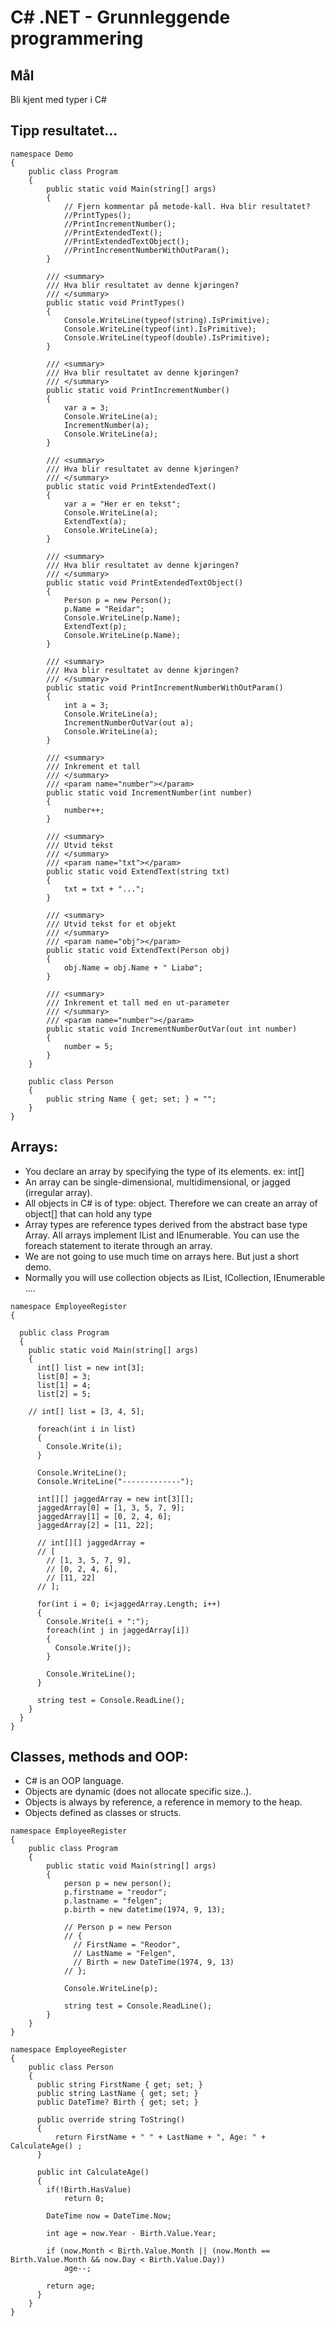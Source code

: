 # C# .NET - Grunnleggende programmering

## Mål
Bli kjent med typer i C#

## Tipp resultatet...

```
namespace Demo
{
    public class Program
    {
        public static void Main(string[] args)
        {
            // Fjern kommentar på metode-kall. Hva blir resultatet?
            //PrintTypes();
            //PrintIncrementNumber();
            //PrintExtendedText();
            //PrintExtendedTextObject();
            //PrintIncrementNumberWithOutParam();
        }

        /// <summary>
        /// Hva blir resultatet av denne kjøringen?
        /// </summary>
        public static void PrintTypes()
        {
            Console.WriteLine(typeof(string).IsPrimitive);
            Console.WriteLine(typeof(int).IsPrimitive);
            Console.WriteLine(typeof(double).IsPrimitive);
        }

        /// <summary>
        /// Hva blir resultatet av denne kjøringen?
        /// </summary>
        public static void PrintIncrementNumber()
        {
            var a = 3;
            Console.WriteLine(a);
            IncrementNumber(a);
            Console.WriteLine(a);
        }

        /// <summary>
        /// Hva blir resultatet av denne kjøringen?
        /// </summary>
        public static void PrintExtendedText()
        {
            var a = "Her er en tekst";
            Console.WriteLine(a);
            ExtendText(a);
            Console.WriteLine(a);
        }

        /// <summary>
        /// Hva blir resultatet av denne kjøringen?
        /// </summary>
        public static void PrintExtendedTextObject()
        {
            Person p = new Person();
            p.Name = "Reidar";
            Console.WriteLine(p.Name);
            ExtendText(p);
            Console.WriteLine(p.Name);
        }

        /// <summary>
        /// Hva blir resultatet av denne kjøringen?
        /// </summary>
        public static void PrintIncrementNumberWithOutParam()
        {
            int a = 3;
            Console.WriteLine(a);
            IncrementNumberOutVar(out a);
            Console.WriteLine(a);
        }

        /// <summary>
        /// Inkrement et tall
        /// </summary>
        /// <param name="number"></param>
        public static void IncrementNumber(int number)
        {
            number++;
        }

        /// <summary>
        /// Utvid tekst
        /// </summary>
        /// <param name="txt"></param>
        public static void ExtendText(string txt)
        {
            txt = txt + "...";
        }

        /// <summary>
        /// Utvid tekst for et objekt
        /// </summary>
        /// <param name="obj"></param>
        public static void ExtendText(Person obj)
        {
            obj.Name = obj.Name + " Liabø";
        }

        /// <summary>
        /// Inkrement et tall med en ut-parameter
        /// </summary>
        /// <param name="number"></param>
        public static void IncrementNumberOutVar(out int number)
        {
            number = 5;
        }
    }

    public class Person
    {
        public string Name { get; set; } = "";
    }
}

```


## Arrays:
- You declare an array by specifying the type of its elements. ex: int[]
- An array can be single-dimensional, multidimensional, or jagged (irregular array).
- All objects in C# is of type: object. Therefore we can create an array of object[] that can hold any type
- Array types are reference types derived from the abstract base type Array. All arrays implement IList and IEnumerable. You can use the foreach statement to iterate through an array.
- We are not going to use much time on arrays here. But just a short demo.
- Normally you will use collection objects as IList, ICollection, IEnumerable ....

```
namespace EmployeeRegister
{

  public class Program
  {
    public static void Main(string[] args)
    {
      int[] list = new int[3];
      list[0] = 3;
      list[1] = 4;
      list[2] = 5;

    // int[] list = [3, 4, 5];

      foreach(int i in list)
      {
        Console.Write(i);
      }

      Console.WriteLine();
      Console.WriteLine("-------------");

      int[][] jaggedArray = new int[3][];
      jaggedArray[0] = [1, 3, 5, 7, 9];
      jaggedArray[1] = [0, 2, 4, 6];
      jaggedArray[2] = [11, 22];

      // int[][] jaggedArray =
      // [
        // [1, 3, 5, 7, 9],
        // [0, 2, 4, 6],
        // [11, 22]
      // ];

      for(int i = 0; i<jaggedArray.Length; i++)
      {
        Console.Write(i + ":");
        foreach(int j in jaggedArray[i])
        {
          Console.Write(j);
        }

        Console.WriteLine();
      }

      string test = Console.ReadLine();
    }
  }
}

```

## Classes, methods and OOP:
- C# is an OOP language.
- Objects are dynamic (does not allocate specific size..).
- Objects is always by reference, a reference in memory to the heap.
- Objects defined as classes or structs.

```
namespace EmployeeRegister
{
	public class Program
	{
		public static void Main(string[] args)
		{
			person p = new person();
			p.firstname = "reodor";
			p.lastname = "felgen";
			p.birth = new datetime(1974, 9, 13);

			// Person p = new Person
			// {
			  // FirstName = "Reodor",
			  // LastName = "Felgen",
			  // Birth = new DateTime(1974, 9, 13)
			// };

			Console.WriteLine(p);

			string test = Console.ReadLine();
		}
	}
}
```

```
namespace EmployeeRegister
{
	public class Person
	{
	  public string FirstName { get; set; }
	  public string LastName { get; set; }
	  public DateTime? Birth { get; set; }

	  public override string ToString()
	  {
		  return FirstName + " " + LastName + ", Age: " + CalculateAge() ;
	  }

	  public int CalculateAge()
	  {
		if(!Birth.HasValue)
			return 0;

		DateTime now = DateTime.Now;

		int age = now.Year - Birth.Value.Year;

		if (now.Month < Birth.Value.Month || (now.Month == Birth.Value.Month && now.Day < Birth.Value.Day))
			age--;

		return age;
	  }
	}
}

```
